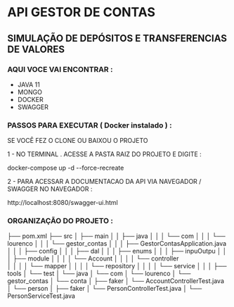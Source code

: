 # API GESTOR DE CONTAS  
 
## SIMULAÇÃO DE DEPÓSITOS E TRANSFERENCIAS DE VALORES

### AQUI VOCE VAI ENCONTRAR :
- JAVA 11
- MONGO
- DOCKER
- SWAGGER
 
### PASSOS PARA EXECUTAR ( Docker instalado ) : 

SE VOCÊ FEZ O CLONE OU BAIXOU O PROJETO

1 - NO TERMINAL . ACESSE A PASTA RAIZ DO PROJETO E DIGITE :

docker-compose up -d --force-recreate

2 - PARA ACESSAR A DOCUMENTACAO DA API VIA NAVEGADOR / SWAGGER NO NAVEGADOR :

http://localhost:8080/swagger-ui.html

### ORGANIZAÇÃO DO PROJETO :

├── pom.xml
├── src
│   ├── main
│   │   ├── java
│   │   │   └── com
│   │   │       └── lourenco
│   │   │           └── gestor_contas
│   │   │               ├── GestorContasApplication.java
│   │   │               ├── config
│   │   │               ├── dal
│   │   │               ├── enums
│   │   │               ├── inpuOutpu
│   │   │               ├── module 
│   │   │               │   └── Account
│   │   │               │         └── controller    
│   │   │               │         └── mapper
│   │   │               │         └── repository
│   │   │               │         └── service
│   │   │               ├── tools
│   └── test
│       └── java
│           └── com
│               └── lourenco
│                   └── gestor_contas
│                       └── conta
│                           ├── faker
│                           └── AccountControllerTest.java
│                       └── person
│                           ├── faker
│                           └── PersonControllerTest.java
│                           └── PersonServiceTest.java